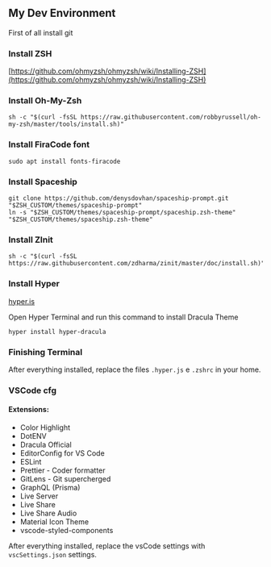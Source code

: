 ## My Dev Environment
First of all install git

### Install ZSH
[https://github.com/ohmyzsh/ohmyzsh/wiki/Installing-ZSH](https://github.com/ohmyzsh/ohmyzsh/wiki/Installing-ZSH)


### Install Oh-My-Zsh
```
sh -c "$(curl -fsSL https://raw.githubusercontent.com/robbyrussell/oh-my-zsh/master/tools/install.sh)"
```

### Install FiraCode font
```
sudo apt install fonts-firacode
```

### Install Spaceship
```
git clone https://github.com/denysdovhan/spaceship-prompt.git "$ZSH_CUSTOM/themes/spaceship-prompt"
ln -s "$ZSH_CUSTOM/themes/spaceship-prompt/spaceship.zsh-theme" "$ZSH_CUSTOM/themes/spaceship.zsh-theme"
```

### Install ZInit
```
sh -c "$(curl -fsSL https://raw.githubusercontent.com/zdharma/zinit/master/doc/install.sh)"
```

### Install Hyper
[hyper.is](hyper.is)

Open Hyper Terminal and run this command to install Dracula Theme
```
hyper install hyper-dracula
```

### Finishing Terminal
After everything installed, replace the files ```.hyper.js``` e ```.zshrc``` in your home.

### VSCode cfg
#### Extensions:
- Color Highlight
- DotENV
- Dracula Official
- EditorConfig for VS Code
- ESLint
- Prettier - Coder formatter
- GitLens - Git supercherged
- GraphQL (Prisma)
- Live Server
- Live Share
- Live Share Audio
- Material Icon Theme
- vscode-styled-components

After everything installed, replace the vsCode settings with ```vscSettings.json``` settings.
